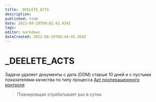 ```yaml
---
title: _DEELETE_ACTS
description: 
published: true
date: 2022-08-29T09:02:42.934Z
tags: 
editor: markdown
dateCreated: 2022-08-29T08:44:45.264Z
---
```


# \_DEELETE\_ACTS

Задача удаляет документы с дата (DDM) старше 10 дней и с пустыми показателями качества по типу процесса [Акт пооперационного контроля](../../upravlenie-kachestvom/dokumenty-po-uchetu-kachestva/pooperacionnyi-kontrol/akt-pooperacionnogo-kontrolya.md)

>Планировщик отрабатывает раз в сутки

